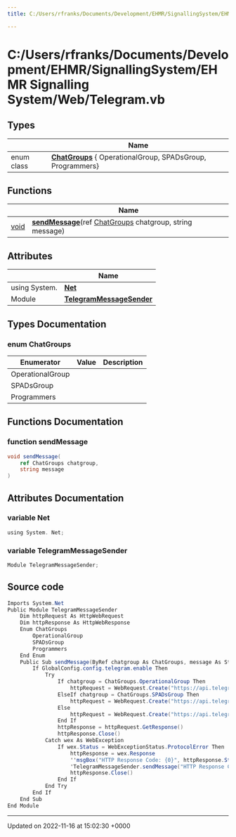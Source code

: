 ```yaml
---
title: C:/Users/rfranks/Documents/Development/EHMR/SignallingSystem/EHMR Signalling System/Web/Telegram.vb

---
```


# C:/Users/rfranks/Documents/Development/EHMR/SignallingSystem/EHMR Signalling System/Web/Telegram.vb



## Types

|                | Name           |
| -------------- | -------------- |
| enum class| **[ChatGroups](/SignallingSystem-doc/vb/Files/Telegram_8vb/#enum-chatgroups)** { OperationalGroup, SPADsGroup, Programmers} |

## Functions

|                | Name           |
| -------------- | -------------- |
| [void](/SignallingSystem-doc/vb/Files/SerialPixelLeds_8vb/#variable-void) | **[sendMessage](/SignallingSystem-doc/vb/Files/Telegram_8vb/#function-sendmessage)**(ref [ChatGroups](/SignallingSystem-doc/vb/Files/Telegram_8vb/#enum-chatgroups) chatgroup, string message) |

## Attributes

|                | Name           |
| -------------- | -------------- |
| ﻿using System. | **[Net](/SignallingSystem-doc/vb/Files/Telegram_8vb/#variable-net)**  |
| Module | **[TelegramMessageSender](/SignallingSystem-doc/vb/Files/Telegram_8vb/#variable-telegrammessagesender)**  |

## Types Documentation

### enum ChatGroups

| Enumerator | Value | Description |
| ---------- | ----- | ----------- |
| OperationalGroup | |   |
| SPADsGroup | |   |
| Programmers | |   |





## Functions Documentation

### function sendMessage

```csharp
void sendMessage(
    ref ChatGroups chatgroup,
    string message
)
```



## Attributes Documentation

### variable Net

```csharp
﻿using System. Net;
```


### variable TelegramMessageSender

```csharp
Module TelegramMessageSender;
```



## Source code

```csharp
Imports System.Net
Public Module TelegramMessageSender
    Dim httpRequest As HttpWebRequest
    Dim httpResponse As HttpWebResponse
    Enum ChatGroups
        OperationalGroup
        SPADsGroup
        Programmers
    End Enum
    Public Sub sendMessage(ByRef chatgroup As ChatGroups, message As String)
        If GlobalConfig.config.telegram.enable Then
            Try
                If chatgroup = ChatGroups.OperationalGroup Then
                    httpRequest = WebRequest.Create("https://api.telegram.org/" & GlobalConfig.config.telegram.token & "/sendMessage?chat_id=" & GlobalConfig.config.telegram.chatidoperational & "&text=" & message)
                ElseIf chatgroup = ChatGroups.SPADsGroup Then
                    httpRequest = WebRequest.Create("https://api.telegram.org/" & GlobalConfig.config.telegram.token & "/sendMessage?chat_id=" & GlobalConfig.config.telegram.chatidspads & "&text=" & message)
                Else
                    httpRequest = WebRequest.Create("https://api.telegram.org/" & GlobalConfig.config.telegram.token & "/sendMessage?chat_id=" & GlobalConfig.config.telegram.chatidsoftwarefaults & "&text=" & message)
                End If
                httpResponse = httpRequest.GetResponse()
                httpResponse.Close()
            Catch wex As WebException
                If wex.Status = WebExceptionStatus.ProtocolError Then
                    httpResponse = wex.Response
                    ''msgBox("HTTP Response Code: {0}", httpResponse.StatusCode.ToString())
                    'TelegramMessageSender.sendMessage("HTTP Response Code: {0} " & httpResponse.StatusCode.ToString())
                    httpResponse.Close()
                End If
            End Try
        End If
    End Sub
End Module
```


-------------------------------

Updated on 2022-11-16 at 15:02:30 +0000
